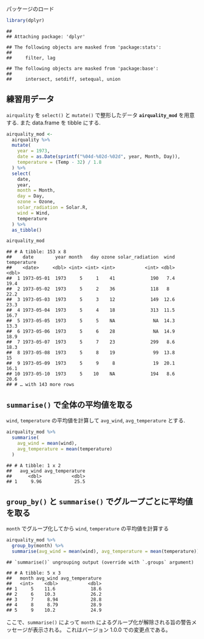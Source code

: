 パッケージのロード

``` r
library(dplyr)
```

    ## 
    ## Attaching package: 'dplyr'

    ## The following objects are masked from 'package:stats':
    ## 
    ##     filter, lag

    ## The following objects are masked from 'package:base':
    ## 
    ##     intersect, setdiff, setequal, union

練習用データ
------------

`airquality` を `select()` と `mutate()` で整形したデータ
**`airquality_mod`** を用意する. また data.frame を tibble にする.

``` r
airquality_mod <-
  airquality %>% 
  mutate(
    year = 1973,
    date = as.Date(sprintf("%04d-%02d-%02d", year, Month, Day)),
    temperature = (Temp - 32) / 1.8
  ) %>% 
  select(
    date,
    year,
    month = Month,
    day = Day,
    ozone = Ozone,
    solar_radiation = Solar.R,
    wind = Wind, 
    temperature
  ) %>% 
  as_tibble()

airquality_mod
```

    ## # A tibble: 153 x 8
    ##    date        year month   day ozone solar_radiation  wind temperature
    ##    <date>     <dbl> <int> <int> <int>           <int> <dbl>       <dbl>
    ##  1 1973-05-01  1973     5     1    41             190   7.4        19.4
    ##  2 1973-05-02  1973     5     2    36             118   8          22.2
    ##  3 1973-05-03  1973     5     3    12             149  12.6        23.3
    ##  4 1973-05-04  1973     5     4    18             313  11.5        16.7
    ##  5 1973-05-05  1973     5     5    NA              NA  14.3        13.3
    ##  6 1973-05-06  1973     5     6    28              NA  14.9        18.9
    ##  7 1973-05-07  1973     5     7    23             299   8.6        18.3
    ##  8 1973-05-08  1973     5     8    19              99  13.8        15  
    ##  9 1973-05-09  1973     5     9     8              19  20.1        16.1
    ## 10 1973-05-10  1973     5    10    NA             194   8.6        20.6
    ## # … with 143 more rows

`summarise()` で全体の平均値を取る
----------------------------------

`wind`, `temperature` の平均値を計算して `avg_wind`, `avg_temperature`
とする.

``` r
airquality_mod %>% 
  summarise(
    avg_wind = mean(wind),
    avg_temperature = mean(temperature)
  )
```

    ## # A tibble: 1 x 2
    ##   avg_wind avg_temperature
    ##      <dbl>           <dbl>
    ## 1     9.96            25.5

`group_by()` と `summarise()` でグループごとに平均値を取る
----------------------------------------------------------

`month` でグループ化してから `wind`, `temperature` の平均値を計算する

``` r
airquality_mod %>% 
  group_by(month) %>% 
  summarise(avg_wind = mean(wind), avg_temperature = mean(temperature))
```

    ## `summarise()` ungrouping output (override with `.groups` argument)

    ## # A tibble: 5 x 3
    ##   month avg_wind avg_temperature
    ##   <int>    <dbl>           <dbl>
    ## 1     5    11.6             18.6
    ## 2     6    10.3             26.2
    ## 3     7     8.94            28.8
    ## 4     8     8.79            28.9
    ## 5     9    10.2             24.9

ここで、`summarise()` によって `month`
によるグループ化が解除される旨の警告メッセージが表示される。
これはバージョン 1.0.0 での変更点である。
